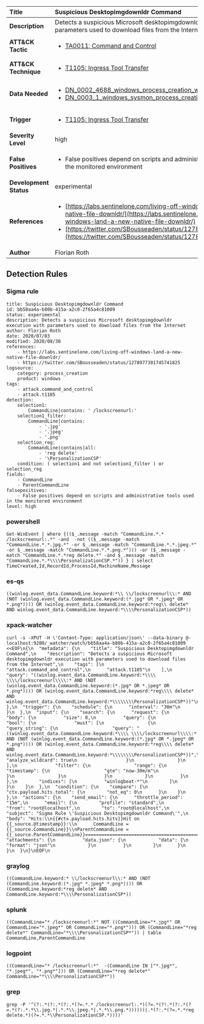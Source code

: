 | Title                    | Suspicious Desktopimgdownldr Command       |
|:-------------------------|:------------------|
| **Description**          | Detects a suspicious Microsoft desktopimgdownldr execution with parameters used to download files from the Internet |
| **ATT&amp;CK Tactic**    |  <ul><li>[TA0011: Command and Control](https://attack.mitre.org/tactics/TA0011)</li></ul>  |
| **ATT&amp;CK Technique** | <ul><li>[T1105: Ingress Tool Transfer](https://attack.mitre.org/techniques/T1105)</li></ul>  |
| **Data Needed**          | <ul><li>[DN_0002_4688_windows_process_creation_with_commandline](../Data_Needed/DN_0002_4688_windows_process_creation_with_commandline.md)</li><li>[DN_0003_1_windows_sysmon_process_creation](../Data_Needed/DN_0003_1_windows_sysmon_process_creation.md)</li></ul>  |
| **Trigger**              | <ul><li>[T1105: Ingress Tool Transfer](../Triggers/T1105.md)</li></ul>  |
| **Severity Level**       | high |
| **False Positives**      | <ul><li>False positives depend on scripts and administrative tools used in the monitored environment</li></ul>  |
| **Development Status**   | experimental |
| **References**           | <ul><li>[https://labs.sentinelone.com/living-off-windows-land-a-new-native-file-downldr/](https://labs.sentinelone.com/living-off-windows-land-a-new-native-file-downldr/)</li><li>[https://twitter.com/SBousseaden/status/1278977301745741825](https://twitter.com/SBousseaden/status/1278977301745741825)</li></ul>  |
| **Author**               | Florian Roth |


## Detection Rules

### Sigma rule

```
title: Suspicious Desktopimgdownldr Command
id: bb58aa4a-b80b-415a-a2c0-2f65a4c81009
status: experimental
description: Detects a suspicious Microsoft desktopimgdownldr execution with parameters used to download files from the Internet
author: Florian Roth
date: 2020/07/03
modified: 2020/08/30
references:
    - https://labs.sentinelone.com/living-off-windows-land-a-new-native-file-downldr/
    - https://twitter.com/SBousseaden/status/1278977301745741825
logsource:
    category: process_creation
    product: windows
tags:
    - attack.command_and_control
    - attack.t1105
detection:
    selection1:
        CommandLine|contains: ' /lockscreenurl:'
    selection1_filter:
        CommandLine|contains:
            - '.jpg'
            - '.jpeg'
            - '.png'
    selection_reg:
        CommandLine|contains|all:
            - 'reg delete'
            - '\PersonalizationCSP'
    condition: ( selection1 and not selection1_filter ) or selection_reg
fields:
    - CommandLine
    - ParentCommandLine
falsepositives:
    - False positives depend on scripts and administrative tools used in the monitored environment
level: high

```





### powershell
    
```
Get-WinEvent | where {(($_.message -match "CommandLine.*.* /lockscreenurl:.*" -and  -not (($_.message -match "CommandLine.*.*.jpg.*" -or $_.message -match "CommandLine.*.*.jpeg.*" -or $_.message -match "CommandLine.*.*.png.*"))) -or ($_.message -match "CommandLine.*.*reg delete.*" -and $_.message -match "CommandLine.*.*\\\\PersonalizationCSP.*")) } | select TimeCreated,Id,RecordId,ProcessId,MachineName,Message
```


### es-qs
    
```
((winlog.event_data.CommandLine.keyword:*\\ \\/lockscreenurl\\:* AND (NOT (winlog.event_data.CommandLine.keyword:(*.jpg* OR *.jpeg* OR *.png*)))) OR (winlog.event_data.CommandLine.keyword:*reg\\ delete* AND winlog.event_data.CommandLine.keyword:*\\\\PersonalizationCSP*))
```


### xpack-watcher
    
```
curl -s -XPUT -H \'Content-Type: application/json\' --data-binary @- localhost:9200/_watcher/watch/bb58aa4a-b80b-415a-a2c0-2f65a4c81009 <<EOF\n{\n  "metadata": {\n    "title": "Suspicious Desktopimgdownldr Command",\n    "description": "Detects a suspicious Microsoft desktopimgdownldr execution with parameters used to download files from the Internet",\n    "tags": [\n      "attack.command_and_control",\n      "attack.t1105"\n    ],\n    "query": "((winlog.event_data.CommandLine.keyword:*\\\\ \\\\/lockscreenurl\\\\:* AND (NOT (winlog.event_data.CommandLine.keyword:(*.jpg* OR *.jpeg* OR *.png*)))) OR (winlog.event_data.CommandLine.keyword:*reg\\\\ delete* AND winlog.event_data.CommandLine.keyword:*\\\\\\\\PersonalizationCSP*))"\n  },\n  "trigger": {\n    "schedule": {\n      "interval": "30m"\n    }\n  },\n  "input": {\n    "search": {\n      "request": {\n        "body": {\n          "size": 0,\n          "query": {\n            "bool": {\n              "must": [\n                {\n                  "query_string": {\n                    "query": "((winlog.event_data.CommandLine.keyword:*\\\\ \\\\/lockscreenurl\\\\:* AND (NOT (winlog.event_data.CommandLine.keyword:(*.jpg* OR *.jpeg* OR *.png*)))) OR (winlog.event_data.CommandLine.keyword:*reg\\\\ delete* AND winlog.event_data.CommandLine.keyword:*\\\\\\\\PersonalizationCSP*))",\n                    "analyze_wildcard": true\n                  }\n                }\n              ],\n              "filter": {\n                "range": {\n                  "timestamp": {\n                    "gte": "now-30m/m"\n                  }\n                }\n              }\n            }\n          }\n        },\n        "indices": [\n          "winlogbeat-*"\n        ]\n      }\n    }\n  },\n  "condition": {\n    "compare": {\n      "ctx.payload.hits.total": {\n        "not_eq": 0\n      }\n    }\n  },\n  "actions": {\n    "send_email": {\n      "throttle_period": "15m",\n      "email": {\n        "profile": "standard",\n        "from": "root@localhost",\n        "to": "root@localhost",\n        "subject": "Sigma Rule \'Suspicious Desktopimgdownldr Command\'",\n        "body": "Hits:\\n{{#ctx.payload.hits.hits}}Hit on {{_source.@timestamp}}:\\n      CommandLine = {{_source.CommandLine}}\\nParentCommandLine = {{_source.ParentCommandLine}}================================================================================\\n{{/ctx.payload.hits.hits}}",\n        "attachments": {\n          "data.json": {\n            "data": {\n              "format": "json"\n            }\n          }\n        }\n      }\n    }\n  }\n}\nEOF\n
```


### graylog
    
```
((CommandLine.keyword:* \\/lockscreenurl\\:* AND (NOT (CommandLine.keyword:(*.jpg* *.jpeg* *.png*)))) OR (CommandLine.keyword:*reg delete* AND CommandLine.keyword:*\\\\PersonalizationCSP*))
```


### splunk
    
```
((CommandLine="* /lockscreenurl:*" NOT ((CommandLine="*.jpg*" OR CommandLine="*.jpeg*" OR CommandLine="*.png*"))) OR (CommandLine="*reg delete*" CommandLine="*\\\\PersonalizationCSP*")) | table CommandLine,ParentCommandLine
```


### logpoint
    
```
((CommandLine="* /lockscreenurl:*"  -(CommandLine IN ["*.jpg*", "*.jpeg*", "*.png*"])) OR (CommandLine="*reg delete*" CommandLine="*\\\\PersonalizationCSP*"))
```


### grep
    
```
grep -P '^(?:.*(?:.*(?:.*(?=.*.* /lockscreenurl:.*)(?=.*(?!.*(?:.*(?=.*(?:.*.*\\.jpg.*|.*.*\\.jpeg.*|.*.*\\.png.*))))))|.*(?:.*(?=.*.*reg delete.*)(?=.*.*\\PersonalizationCSP.*))))'
```



